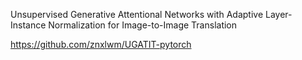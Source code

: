 

<!--
 * @version:
 * @Author:  StevenJokess https://github.com/StevenJokess
 * @Date: 2020-11-27 23:56:17
 * @LastEditors:  StevenJokess https://github.com/StevenJokess
 * @LastEditTime: 2020-11-27 23:56:36
 * @Description:
 * @TODO::
 * @Reference:
-->
Unsupervised Generative Attentional Networks with Adaptive Layer-Instance Normalization for Image-to-Image Translation

https://github.com/znxlwm/UGATIT-pytorch
